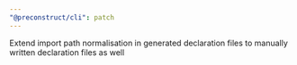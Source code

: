 ```yaml
---
"@preconstruct/cli": patch
---
```


Extend import path normalisation in generated declaration files to manually written declaration files as well
